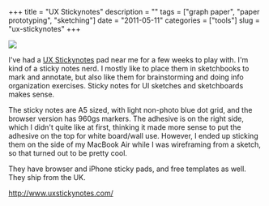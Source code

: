 +++
title = "UX Stickynotes"
description = ""
tags = ["graph paper", "paper prototyping", "sketching"]
date = "2011-05-11"
categories = ["tools"]
slug = "ux-stickynotes"
+++


<div class="tool-screenshot mb1"><a href="http://www.uxstickynotes.com/"><img id="bluga-thumbnail-2786" class="bluga-thumbnail custom" src="http://media.konigi.com/bluga/
wt5230d0af1e9be_custom.jpg"/></a></div><p>I've had a <a href="http://www.uxstickynotes.com/">UX Stickynotes</a> pad near me for a few weeks to play with. I'm kind of a sticky notes nerd. I mostly like to place them in sketchbooks to mark and annotate, but also like them for brainstorming and doing info organization exercises. Sticky notes for UI sketches and sketchboards makes sense.</p>

<p>The sticky notes are A5 sized, with light non-photo blue dot grid, and the browser version has 960gs markers. The adhesive is on the right side, which I didn't quite like at first, thinking it made more sense to put the adhesive on the top for white board/wall use. However, I ended up sticking them on the side of my MacBook Air while I was wireframing from a sketch, so that turned out to be pretty cool.</p>

<p>They have browser and iPhone sticky pads, and free templates as well.  They ship from the UK.</p>

  
<p><a href="http://www.uxstickynotes.com/">http://www.uxstickynotes.com/</a></p>
      

